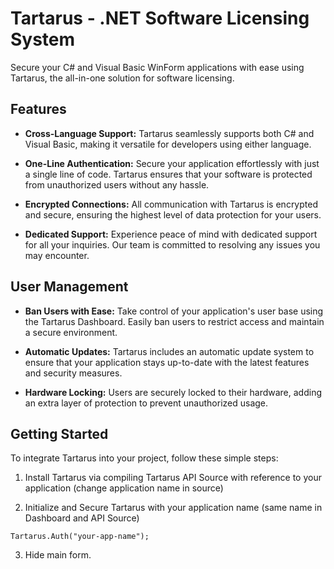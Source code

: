 # Tartarus - .NET Software Licensing System

Secure your C# and Visual Basic WinForm applications with ease using Tartarus, the all-in-one solution for software licensing.

## Features

- **Cross-Language Support:** Tartarus seamlessly supports both C# and Visual Basic, making it versatile for developers using either language.

- **One-Line Authentication:** Secure your application effortlessly with just a single line of code. Tartarus ensures that your software is protected from unauthorized users without any hassle.

- **Encrypted Connections:** All communication with Tartarus is encrypted and secure, ensuring the highest level of data protection for your users.

- **Dedicated Support:** Experience peace of mind with dedicated support for all your inquiries. Our team is committed to resolving any issues you may encounter.

## User Management

- **Ban Users with Ease:** Take control of your application's user base using the Tartarus Dashboard. Easily ban users to restrict access and maintain a secure environment.

- **Automatic Updates:** Tartarus includes an automatic update system to ensure that your application stays up-to-date with the latest features and security measures.

- **Hardware Locking:** Users are securely locked to their hardware, adding an extra layer of protection to prevent unauthorized usage.

## Getting Started

To integrate Tartarus into your project, follow these simple steps:

1. Install Tartarus via compiling Tartarus API Source with reference to your application (change application name in source)

2. Initialize and Secure Tartarus with your application name (same name in Dashboard and API Source)
   
``Tartarus.Auth("your-app-name");``

3. Hide main form.
